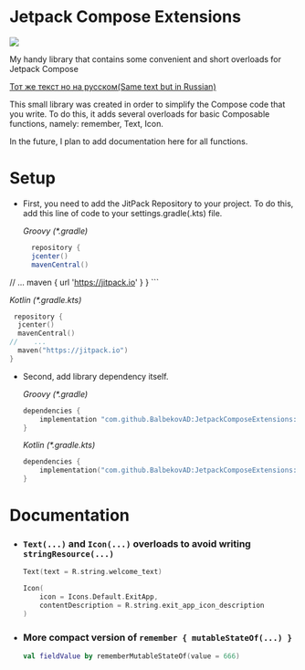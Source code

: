 # Jetpack Compose Extensions

[![](https://jitpack.io/v/BalbekovAD/JetpackComposeExtensions.svg)](https://jitpack.io/#BalbekovAD/JetpackComposeExtensions)

My handy library that contains some convenient and short overloads for Jetpack Compose

[Тот же текст но на русском(Same text but in Russian)](/README(ru).md)

This small library was created in order to simplify the Compose code that you write.
To do this, it adds several overloads for basic Composable functions, namely: remember, Text, Icon.

In the future, I plan to add documentation here for all functions.

# Setup

* First, you need to add the JitPack Repository to your project. To do this, add this line of code to your
  settings.gradle(.kts) file.

  *Groovy (\*.gradle)*

  ```groovy
    repository {
    jcenter()
    mavenCentral()
//    ...
    maven { url 'https://jitpack.io' }
  }
     ```

  *Kotlin (\*.gradle.kts)*

  ```kotlin
   repository {
    jcenter()
    mavenCentral()
//    ...
    maven("https://jitpack.io")
  }
  ```

* Second, add library dependency itself.

  *Groovy (\*.gradle)*
    ```groovy
    dependencies {
        implementation "com.github.BalbekovAD:JetpackComposeExtensions:$last_version"
    }
   ```
  *Kotlin (\*.gradle.kts)*

    ```kotlin
    dependencies {
        implementation("com.github.BalbekovAD:JetpackComposeExtensions:$last_version")
    }
    ```

# Documentation

* ### ```Text(...)``` and ```Icon(...)``` overloads to avoid writing ```stringResource(...)```
  
  ```kotlin
  Text(text = R.string.welcome_text)
  ```
  
  ```kotlin
  Icon(
      icon = Icons.Default.ExitApp,
      contentDescription = R.string.exit_app_icon_description
  )
  ```
  
* ### More compact version of ```remember { mutableStateOf(...) }```
  
  ```kotlin
  val fieldValue by rememberMutableStateOf(value = 666)
  ```